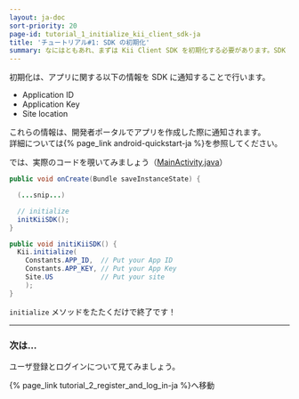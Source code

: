 ```yaml
---
layout: ja-doc
sort-priority: 20
page-id: tutorial_1_initialize_kii_client_sdk-ja
title: 'チュートリアル#1: SDK の初期化'
summary: なにはともあれ、まずは Kii Client SDK を初期化する必要があります。SDK の初期化は、基本的にはたったの１行で完了します。
---
```

初期化は、アプリに関する以下の情報を SDK に通知することで行います。

* Application ID
* Application Key
* Site location

これらの情報は、開発者ポータルでアプリを作成した際に通知されます。<br>
詳細については{% page_link android-quickstart-ja %}を参照してください。

では、実際のコードを覗いてみましょう（[MainActivity.java](https://github.com/KiiPlatform/KiiBalance-Android/blob/master/src/com/kii/sample/balance/MainActivity.java#L64)）

```java
public void onCreate(Bundle saveInstanceState) {

  (...snip...)

  // initialize
  initKiiSDK();
}

public void initiKiiSDK() {
  Kii.initialize(
    Constants.APP_ID,  // Put your App ID
    Constants.APP_KEY, // Put your App Key
    Site.US            // Put your site
    );
}
```

`initialize` メソッドをたたくだけで終了です！

---

### 次は...

ユーザ登録とログインについて見てみましょう。

{% page_link tutorial_2_register_and_log_in-ja %}へ移動
